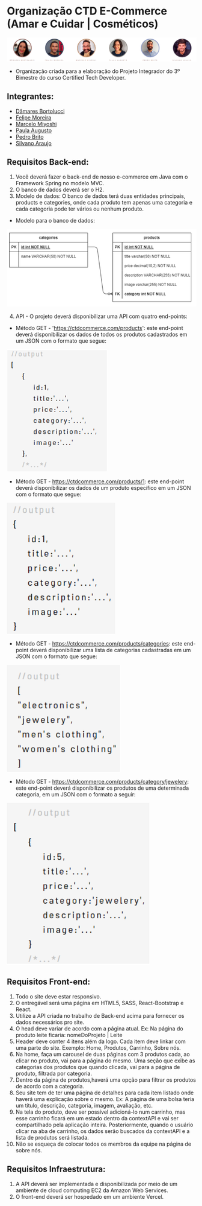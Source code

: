 # Organização CTD E-Commerce (Amar e Cuidar | Cosméticos)

![alt text](https://github.com/CTD-E-Commerce/.github/blob/main/profile/integrantes.png?raw=true)

- Organização criada para a elaboração do Projeto Integrador do 3º Bimestre do curso Certified Tech Developer.

## Integrantes:

- [Dâmares Bortolucci](https://github.com/damaresbortolucci)
- [Felipe Moreira](https://github.com/moreirafelipe)
- [Marcelo Miyoshi](https://github.com/Marcelomsz)
- [Paula Augusto](https://github.com/pcamposaugusto)
- [Pedro Brito](https://github.com/pedroisb)
- [Silvano Araujo](https://github.com/Silvanoeng) 

## Requisitos Back-end:

1. Você deverá fazer o back-end de nosso e-commerce em Java com o Framework Spring no modelo MVC.
2. O banco de dados deverá ser o H2.
3. Modelo de dados: O banco de dados terá duas entidades principais, products e categories, onde cada produto tem apenas uma categoria e cada categoria pode ter vários ou nenhum produto. 

- Modelo para o banco de dados:

![alt text](https://github.com/CTD-E-Commerce/.github/blob/main/profile/BD.png?raw=true)

4. API - O projeto deverá disponibilizar uma API com quatro end-points:

- Método GET - 'https://ctdcommerce.com/products': este end-point deverá disponibilizar os dados de todos os produtos cadastrados em um JSON com o formato que segue:

![alt text](https://github.com/CTD-E-Commerce/.github/blob/main/profile/api2.png?raw=true)

- Método GET - https://ctdcommerce.com/products/1: este end-point deverá disponibilizar os dados de um produto específico em um JSON com o formato que segue:

![alt text](https://github.com/CTD-E-Commerce/.github/blob/main/profile/api3.png?raw=true)

- Método GET - https://ctdcommerce.com/products/categories: este end-point deverá disponibilizar uma lista de categorias cadastradas em um JSON com o formato que segue:

![alt text](https://github.com/CTD-E-Commerce/.github/blob/main/profile/api4.png?raw=true)

- Método GET - https://ctdcommerce.com/products/category/jewelery: este end-point deverá disponibilizar os produtos de uma determinada categoria, em um JSON com o formato a seguir:

![alt text](https://github.com/CTD-E-Commerce/.github/blob/main/profile/api5.png?raw=true)


## Requisitos Front-end:

1. Todo o site deve estar responsivo.
2. O entregável será uma página em HTML5, SASS, React-Bootstrap e React.
3. Utilize a API criada no trabalho de Back-end acima para fornecer os dados necessários pro site.
4. O head deve variar de acordo com a página atual. Ex: Na página do produto leite ficaria: nomeDoProjeto | Leite
5. Header deve conter 4 itens além da logo. Cada item deve linkar com uma parte do site. Exemplo: Home, Produtos, Carrinho, Sobre nós.
6. Na home, faça um carousel de duas páginas com 3 produtos cada, ao clicar no produto, vai para a página do mesmo. Uma seção que exibe as categorias dos produtos que quando clicada, vai para a página de produto, filtrada por categoria.
7. Dentro da página de produtos,haverá uma opção para filtrar os produtos de acordo com a categoria.
8. Seu site tem de ter uma página de detalhes para cada item listado onde haverá uma explicação sobre o mesmo. Ex: A página de uma bolsa teria um título, descrição, categoria, imagem, avaliação, etc.
9. Na tela do produto, deve ser possível adicioná-lo num carrinho, mas esse carrinho ficará em um estado dentro da contextAPI e vai ser compartilhado pela aplicação inteira. Posteriormente, quando o usuário clicar na aba de carrinho, os dados serão buscados da contextAPI e a lista de produtos será listada.
10. Não se esqueça de colocar todos os membros da equipe na página de sobre nós.


## Requisitos Infraestrutura:

1. A API deverá ser implementada e disponibilizada por meio de um ambiente de cloud computing EC2 da Amazon Web Services.
2. O front-end deverá ser hospedado em um ambiente Vercel.

